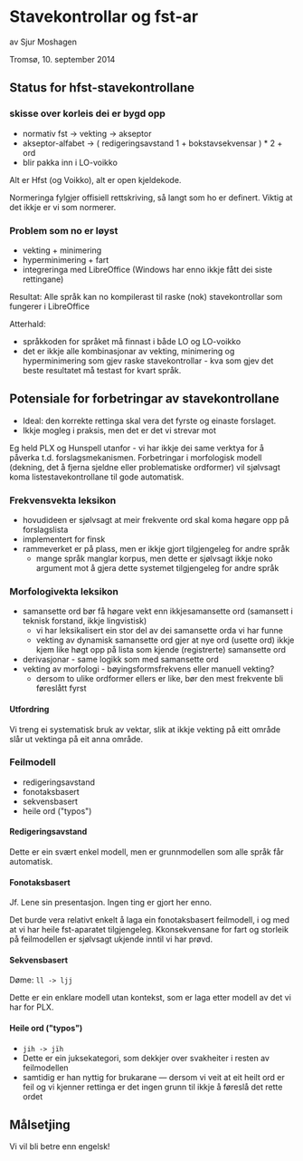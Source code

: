 # Stavekontrollar og fst-ar

av Sjur Moshagen

Tromsø, 10. september 2014

## Status for hfst-stavekontrollane

### skisse over korleis dei er bygd opp

- normativ fst -> vekting -> akseptor
- akseptor-alfabet -> ( redigeringsavstand 1 + bokstavsekvensar ) \* 2 + ord
- blir pakka inn i LO-voikko

Alt er Hfst (og Voikko), alt er open kjeldekode.

Normeringa fylgjer offisiell rettskriving, så langt som ho er definert. Viktig
at det ikkje er vi som normerer.

### Problem som no er løyst

- vekting + minimering
- hyperminimering + fart
- integreringa med LibreOffice (Windows har enno ikkje fått dei siste rettingane)

Resultat:
Alle språk kan no kompilerast til raske (nok) stavekontrollar som fungerer i
LibreOffice

Atterhald:

- språkkoden for språket må finnast i både LO og LO-voikko
- det er ikkje alle kombinasjonar av vekting, minimering og hyperminimering som
  gjev raske stavekontrollar - kva som gjev det beste resultatet må testast for
  kvart språk.

## Potensiale for forbetringar av stavekontrollane

- Ideal: den korrekte rettinga skal vera det fyrste og einaste forslaget.
- Ikkje mogleg i praksis, men det er det vi strevar mot

Eg held PLX og Hunspell utanfor - vi har ikkje dei same verktya for å påverka
t.d. forslagsmekanismen. Forbetringar i morfologisk modell (dekning, det å
fjerna sjeldne eller problematiske ordformer) vil sjølvsagt koma
listestavekontrollane til gode automatisk.

### Frekvensvekta leksikon

- hovudideen er sjølvsagt at meir frekvente ord skal koma høgare opp på
  forslagslista
- implementert for finsk
- rammeverket er på plass, men er ikkje gjort tilgjengeleg for andre språk
  - mange språk manglar korpus, men dette er sjølvsagt ikkje noko argument mot å
    gjera dette systemet tilgjengeleg for andre språk

### Morfologivekta leksikon

- samansette ord bør få høgare vekt enn ikkjesamansette ord (samansett i teknisk
  forstand, ikkje lingvistisk)
  - vi har leksikalisert ein stor del av dei samansette orda vi har funne
  - vekting av dynamisk samansette ord gjer at nye ord (usette ord) ikkje kjem
    like høgt opp på lista som kjende (registrerte) samansette ord
- derivasjonar - same logikk som med samansette ord
- vekting av morfologi - bøyingsformsfrekvens eller manuell vekting?
  - dersom to ulike ordformer ellers er like, bør den mest frekvente bli
    føreslått fyrst

#### Utfordring

Vi treng ei systematisk bruk av vektar, slik at ikkje vekting på eitt område
slår ut vektinga på eit anna område.

### Feilmodell

- redigeringsavstand
- fonotaksbasert
- sekvensbasert
- heile ord ("typos")

#### Redigeringsavstand

Dette er ein svært enkel modell, men er grunnmodellen som alle språk får
automatisk.

#### Fonotaksbasert

Jf. Lene sin presentasjon. Ingen ting er gjort her enno.

Det burde vera relativt enkelt å laga ein fonotaksbasert feilmodell, i og med at
vi har heile fst-aparatet tilgjengeleg. Kkonsekvensane for fart og storleik på
feilmodellen er sjølvsagt ukjende inntil vi har prøvd.

#### Sekvensbasert

Døme: `ll -> ljj`

Dette er ein enklare modell utan kontekst, som er laga etter modell av det vi
har for PLX.

#### Heile ord ("typos")

- `jih -> jïh`
- Dette er ein juksekategori, som dekkjer over svakheiter i resten av feilmodellen
- samtidig er han nyttig for brukarane — dersom vi veit at eit heilt ord er feil
  og vi kjenner rettinga er det ingen grunn til ikkje å føreslå det rette ordet

## Målsetjing

Vi vil bli betre enn engelsk!

